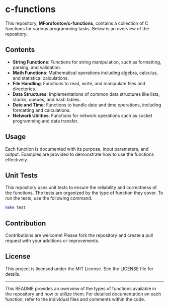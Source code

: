 # c-functions

This repository, **MForofontov/c-functions**, contains a collection of C functions for various programming tasks. Below is an overview of the repository:

## Contents

- **String Functions**: Functions for string manipulation, such as formatting, parsing, and validation.
- **Math Functions**: Mathematical operations including algebra, calculus, and statistical calculations.
- **File Handling**: Functions to read, write, and manipulate files and directories.
- **Data Structures**: Implementations of common data structures like lists, stacks, queues, and hash tables.
- **Date and Time**: Functions to handle date and time operations, including formatting and calculations.
- **Network Utilities**: Functions for network operations such as socket programming and data transfer.

## Usage

Each function is documented with its purpose, input parameters, and output. Examples are provided to demonstrate how to use the functions effectively.

## Unit Tests

This repository uses unit tests to ensure the reliability and correctness of the functions. The tests are organized by the type of function they cover. To run the tests, use the following command:

```sh
make test
```

## Contribution

Contributions are welcome! Please fork the repository and create a pull request with your additions or improvements.

## License

This project is licensed under the MIT License. See the LICENSE file for details.

---

This README provides an overview of the types of functions available in the repository and how to utilize them. For detailed documentation on each function, refer to the individual files and comments within the code.
